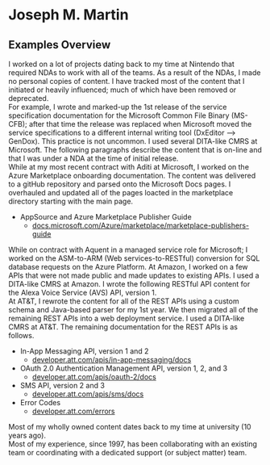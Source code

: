 # Joseph M. Martin  

## Examples Overview  

I worked on a lot of projects dating back to my time at Nintendo that required NDAs to work with all of the teams. As a result of the NDAs, I made no personal copies of content. I have tracked most of the content that I initiated or heavily influenced; much of which have been removed or deprecated.  
For example, I wrote and marked-up the 1st release of the service specification documentation for the Microsoft Common File Binary (MS-CFB); after that time the release was replaced when Microsoft moved the service specifications to a different internal writing tool (DxEditor --> GenDox). This practice is not uncommon. I used several DITA-like CMRS at Microsoft. The following paragraphs describe the content that is on-line and that I was under a NDA at the time of initial release.  
While at my most recent contract with Aditi at Microsoft, I worked on the Azure Marketplace onboarding documentation. The content was delivered to a gitHub repository and parsed onto the Microsoft Docs pages. I overhauled and updated all of the pages loacted in the marketplace directory starting with the main page. 

*   AppSource and Azure Marketplace Publisher Guide
    *   [docs.microsoft.com/Azure/marketplace/marketplace-publishers-guide](https://docs.microsoft.com/Azure/marketplace/marketplace-publishers-guide)

While on contract with Aquent in a managed service role for Microsoft; I worked on the ASM-to-ARM (Web services-to-RESTful) conversion for SQL database requests on the Azure Platform.
At Amazon, I worked on a few APIs that were not made public and made updates to existing APIs. I used a DITA-like CMRS at Amazon. I wrote the following RESTful API content for the Alexa Voice Service (AVS) API, version 1.  
At AT&T, I rewrote the content for all of the REST APIs using a custom schema and Java-based parser for my 1st year. We then migrated all of the remaining REST APIs into a web deployment service. I used a DITA-like CMRS at AT&T. The remaining documentation for the REST APIs is as follows.  

*   In-App Messaging API, version 1 and 2  
    *   [developer.att.com/apis/in-app-messaging/docs](https://developer.att.com/apis/in-app-messaging/docs)  
*   OAuth 2.0 Authentication Management API, version 1, 2, and 3  
    *   [developer.att.com/apis/oauth-2/docs](https://developer.att.com/apis/oauth-2/docs)  
*   SMS API, version 2 and 3  
    *   [developer.att.com/apis/sms/docs](https://developer.att.com/apis/sms/docs) 
*   Error Codes  
    *   [developer.att.com/errors](https://developer.att.com/errors)  

Most of my wholly owned content dates back to my time at university (10 years ago).  
Most of my experience, since 1997, has been collaborating with an existing team or coordinating with a dedicated support (or subject matter) team.  
